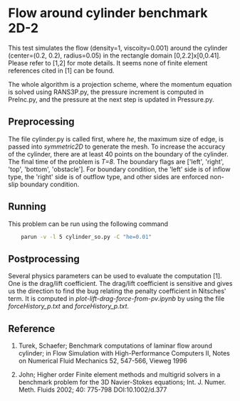 # Flow around cylinder benchmark 2D-2

This test simulates the flow (density=1, viscoity=0.001) around the
cylinder (center=(0.2, 0.2), radius=0.05) in the rectangle domain
[0,2.2]x[0,0.41]. Please refer to [1,2] for mote details. It seems
none of finite element references cited in [1] can be found.

The whole algorithm is a projection scheme, where the momentum
equation is solved using RANS3P.py, the pressure increment is computed
in PreInc.py, and the pressure at the next step is updated in
Pressure.py.

## Preprocessing

The file cylinder.py is called first, where *he*, the maximum size of
edge, is passed into *symmetric2D* to generate the mesh. To increase
the accuracy of the cylinder, there are at least 40 points on the
boundary of the cylinder.  The final time of the problem is *T=8*. The
boundary flags are ['left', 'right', 'top', 'bottom', 'obstacle'].
For boundary condition, the 'left' side is of inflow type, the 'right'
side is of outflow type, and other sides are enforced non-slip
boundary condition.

## Running

This problem can be run using the following command
```bash
    parun -v -l 5 cylinder_so.py -C "he=0.01"
```


## Postprocessing

Several physics parameters can be used to evaluate the computation
[1]. One is the drag/lift coefficient. The drag/lift coefficient is
sensitive and gives us the direction to find the bug relating the
penalty coefficient in Nitsches' term. It is computed in
*plot-lift-drag-force-from-pv.ipynb* by using the file
*forceHistory_p.txt* and *forceHistory_p.txt*.

## Reference 

1. Turek, Schaefer; Benchmark computations of laminar flow around
cylinder; in Flow Simulation with High-Performance Computers II, Notes
on Numerical Fluid Mechanics 52, 547-566, Vieweg 1996

2. John; Higher order Finite element methods and multigrid solvers in
a benchmark problem for the 3D Navier-Stokes equations;
Int. J. Numer. Meth. Fluids 2002; 40: 775-798 DOI:10.1002/d.377